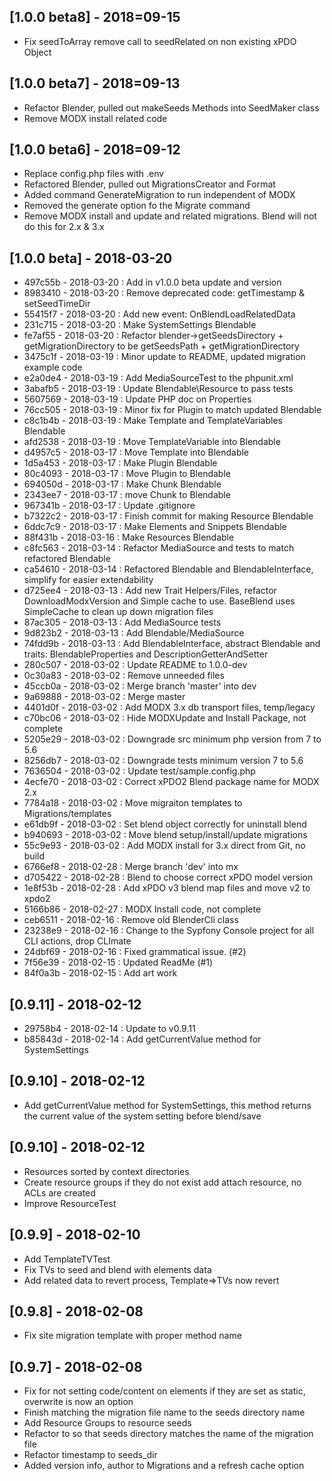 ## [1.0.0 beta8] - 2018=09-15

- Fix seedToArray remove call to seedRelated on non existing xPDO Object

## [1.0.0 beta7] - 2018=09-13

- Refactor Blender, pulled out makeSeeds Methods into SeedMaker class
- Remove MODX install related code

## [1.0.0 beta6] - 2018=09-12

- Replace config.php files with .env
- Refactored Blender, pulled out MigrationsCreator and Format 
- Added command GenerateMigration to run independent of MODX
- Removed the generate option fo the Migrate command
- Remove MODX install and update and related migrations. Blend will not do this for 2.x & 3.x

## [1.0.0 beta] - 2018-03-20

 - 497c55b - 2018-03-20 : Add in v1.0.0 beta update and version
 - 8983410 - 2018-03-20 : Remove deprecated code: getTimestamp & setSeedTimeDir
 - 55415f7 - 2018-03-20 : Add new event: OnBlendLoadRelatedData
 - 231c715 - 2018-03-20 : Make SystemSettings Blendable
 - fe7af55 - 2018-03-20 : Refactor blender->getSeedsDirectory + getMigrationDirectory to be getSeedsPath + getMigrationDirectory
 - 3475c1f - 2018-03-19 : Minor update to README, updated migration example code
 - e2a0de4 - 2018-03-19 : Add MediaSourceTest to the phpunit.xml
 - 3abafb5 - 2018-03-19 : Update Blendable\Resource to pass tests
 - 5607569 - 2018-03-19 : Update PHP doc on Properties
 - 76cc505 - 2018-03-19 : Minor fix for Plugin to match updated Blendable
 - c8c1b4b - 2018-03-19 : Make Template and TemplateVariables Blendable
 - afd2538 - 2018-03-19 : Move TemplateVariable into Blendable
 - d4957c5 - 2018-03-17 : Move Template into Blendable
 - 1d5a453 - 2018-03-17 : Make Plugin Blendable
 - 80c4093 - 2018-03-17 : Move Plugin to Blendable
 - 694050d - 2018-03-17 : Make Chunk Blendable
 - 2343ee7 - 2018-03-17 : move Chunk to Blendable
 - 967341b - 2018-03-17 : Update .gitignore
 - b7322c2 - 2018-03-17 : Finish commit for making Resource Blendable
 - 6ddc7c9 - 2018-03-17 : Make Elements and Snippets Blendable
 - 88f431b - 2018-03-16 : Make Resources Blendable
 - c8fc563 - 2018-03-14 : Refactor MediaSource and tests to match refactored Blendable
 - ca54610 - 2018-03-14 : Refactored Blendable and BlendableInterface, simplify for easier extendability
 - d725ee4 - 2018-03-13 : Add new Trait Helpers/Files, refactor DownloadModxVersion and Simple cache to use. BaseBlend uses SimpleCache to clean up down migration files
 - 87ac305 - 2018-03-13 : Add MediaSource tests
 - 9d823b2 - 2018-03-13 : Add Blendable/MediaSource
 - 74fdd9b - 2018-03-13 : Add BlendableInterface, abstract Blendable and traits: BlendableProperties and DescriptionGetterAndSetter
 - 280c507 - 2018-03-02 : Update README to 1.0.0-dev
 - 0c30a83 - 2018-03-02 : Remove unneeded files
 - 45ccb0a - 2018-03-02 : Merge branch 'master' into dev
 - 9a69888 - 2018-03-02 : Merge master
 - 4401d0f - 2018-03-02 : Add MODX 3.x db transport files, temp/legacy
 - c70bc06 - 2018-03-02 : Hide MODXUpdate and Install Package, not complete
 - 5205e29 - 2018-03-02 : Downgrade src minimum php version from 7 to 5.6
 - 8256db7 - 2018-03-02 : Downgrade tests minimum version 7 to 5.6
 - 7636504 - 2018-03-02 : Update test/sample.config.php
 - 4ecfe70 - 2018-03-02 : Correct xPDO2 Blend package name for MODX 2.x
 - 7784a18 - 2018-03-02 : Move migraiton templates to Migrations/templates
 - e61db9f - 2018-03-02 : Set blend object correctly for uninstall blend
 - b940693 - 2018-03-02 : Move blend setup/install/update migrations
 - 55c9e93 - 2018-03-02 : Add MODX install for 3.x direct from Git, no build
 - 6766ef8 - 2018-02-28 : Merge branch 'dev' into mx
 - d705422 - 2018-02-28 : Blend to choose correct xPDO model version
 - 1e8f53b - 2018-02-28 : Add xPDO v3 blend map files and move v2 to xpdo2
 - 5166b86 - 2018-02-27 : MODX Install code, not complete
 - ceb6511 - 2018-02-16 : Remove old BlenderCli class
 - 23238e9 - 2018-02-16 : Change to the Sypfony Console project for all CLI actions, drop CLImate
 - 24dbf69 - 2018-02-16 : Fixed grammatical issue. (#2)
 - 7f56e39 - 2018-02-15 : Updated ReadMe (#1)
 - 84f0a3b - 2018-02-15 : Add art work
 
## [0.9.11] - 2018-02-12
 
 - 29758b4 - 2018-02-14 : Update to v0.9.11
 - b85843d - 2018-02-14 : Add getCurrentValue method for SystemSettings

## [0.9.10] - 2018-02-12

- Add getCurrentValue method for SystemSettings, this method returns the current value of the system setting before blend/save

## [0.9.10] - 2018-02-12

- Resources sorted by context directories
- Create resource groups if they do not exist add attach resource, no ACLs are created
- Improve ResourceTest

## [0.9.9] - 2018-02-10

- Add TemplateTVTest
- Fix TVs to seed and blend with elements data 
- Add related data to revert process, Template=>TVs now revert

## [0.9.8] - 2018-02-08

- Fix site migration template with proper method name

## [0.9.7] - 2018-02-08

 - Fix for not setting code/content on elements if they are set as static, overwrite is now an option
 - Finish matching the migration file name to the seeds directory name
 - Add Resource Groups to resource seeds
 - Refactor to so that seeds directory matches the name of the migration file
 - Refactor timestamp to seeds_dir
 - Added version info, author to Migrations and a refresh cache option
